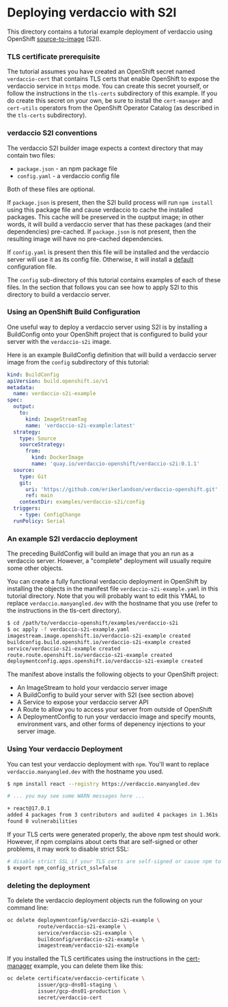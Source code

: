 # Deploying verdaccio with S2I

This directory contains a tutorial example deployment of verdaccio using OpenShift
[source-to-image](https://github.com/openshift/source-to-image)
(S2I).

### TLS certificate prerequisite
The tutorial assumes you have created an OpenShift secret named `verdaccio-cert` that contains
TLS certs that enable OpenShift to expose the verdaccio service in `https` mode.
You can create this secret yourself, or follow the instructions in the `tls-certs` subdirectory of this example.
If you do create this secret on your own, be sure to install the `cert-manager` and `cert-utils` operators from
the OpenShift Operator Catalog
(as described in the `tls-certs` subdirectory).

### verdaccio S2I conventions
The verdaccio S2I builder image expects a context directory that may contain two files:
* `package.json` - an npm package file
* `config.yaml` - a verdaccio config file

Both of these files are optional.

If `package.json` is present, then the S2I build process will run `npm install` using this package
file and cause verdaccio to cache the installed packages. This cache will be preserved in the ouptput
image; in other words, it will build a verdaccio server that has these packages (and their dependencies)
pre-cached.  If `package.json` is not present, then the resulting image will have no pre-cached dependencies.

If `config.yaml` is present then this file will be installed and the verdaccio server will use it as its
config file. Otherwise, it will install a
[default](https://github.com/erikerlandson/verdaccio-openshift/blob/main/deploy/images/verdaccio-s2i/config.yaml)
configuration file.

The `config` sub-directory of this tutorial contains examples of each of these files.
In the section that follows you can see how to apply S2I to this directory to build a verdaccio server.

### Using an OpenShift Build Configuration

One useful way to deploy a verdaccio server using S2I is by installing a BuildConfig onto your
OpenShift project that is configured to build your server with the `verdaccio-s2i` image.

Here is an example BuildConfig definition that will build a verdaccio server image from
the `config` subdirectory of this tutorial:

```yaml
kind: BuildConfig
apiVersion: build.openshift.io/v1
metadata:
  name: verdaccio-s2i-example
spec:
  output:
    to:
      kind: ImageStreamTag
      name: 'verdaccio-s2i-example:latest'
  strategy:
    type: Source
    sourceStrategy:
      from:
        kind: DockerImage
        name: 'quay.io/verdaccio-openshift/verdaccio-s2i:0.1.1'
  source:
    type: Git
    git:
      uri: 'https://github.com/erikerlandson/verdaccio-openshift.git'
      ref: main
    contextDir: examples/verdaccio-s2i/config
  triggers:
    - type: ConfigChange
  runPolicy: Serial
```

### An example S2I verdaccio deployment

The preceding BuildConfig will build an image that you an run as a verdaccio server.
However, a "complete" deployment will usually require some other objects.

You can create a fully functional verdaccio deployment in OpenShift by installing the objects in the
manifest file `verdaccio-s2i-example.yaml` in this tutorial directory.
Note that you will probably want to edit this YMAL to replace `verdaccio.manyangled.dev` with the
hostname that you use (refer to the instructions in the tls-cert directory).

```sh
$ cd /path/to/verdaccio-openshift/examples/verdaccio-s2i
$ oc apply -f verdaccio-s2i-example.yaml
imagestream.image.openshift.io/verdaccio-s2i-example created
buildconfig.build.openshift.io/verdaccio-s2i-example created
service/verdaccio-s2i-example created
route.route.openshift.io/verdaccio-s2i-example created
deploymentconfig.apps.openshift.io/verdaccio-s2i-example created
```

The manifest above installs the following objects to your OpenShift project:
* An ImageStream to hold your verdaccio server image
* A BuildConfig to build your server with S2I (see section above)
* A Service to expose your verdaccio server API
* A Route to allow you to access your server from outside of OpenShift
* A DeploymentConfig to run your verdaccio image and specify mounts, environment vars, and other
forms of depenency injections to your server image.

### Using Your verdaccio Deployment

You can test your verdaccio deployment with `npm`.
You'll want to replace `verdaccio.manyangled.dev` with the hostname you used.

```sh
$ npm install react --registry https://verdaccio.manyangled.dev

# ... you may see some WARN messages here ...

+ react@17.0.1
added 4 packages from 3 contributors and audited 4 packages in 1.361s
found 0 vulnerabilities
```

If your TLS certs were generated properly, the above npm test should work.
However, if npm complains about certs that are self-signed or other problems,
it may work to disable strict SSL:

```sh
# disable strict SSL if your TLS certs are self-signed or cause npm to complain
$ export npm_config_strict_ssl=false
```

### deleting the deployment

To delete the verdaccio deployment objects run the following on your command line:
```sh
oc delete deploymentconfig/verdaccio-s2i-example \
          route/verdaccio-s2i-example \
          service/verdaccio-s2i-example \
          buildconfig/verdaccio-s2i-example \
          imagestream/verdaccio-s2i-example
```

If you installed the TLS certificates using the instructions in the
[cert-manager](https://github.com/erikerlandson/verdaccio-openshift/tree/route-experiment/examples/verdaccio-s2i/tls-certs#tls-with-the-cert-manager-operator-and-edge-routes)
example, you can delete them like this:
```sh
oc delete certificate/verdaccio-certificate \
          issuer/gcp-dns01-staging \
          issuer/gcp-dns01-production \
          secret/verdaccio-cert
```
